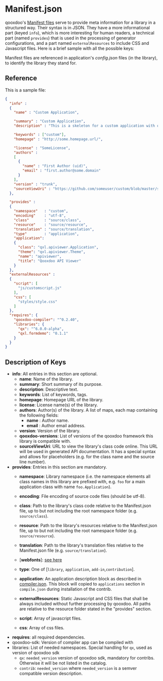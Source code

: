 # Manifest.json

qooxdoo's [Manifest files](http://en.wikipedia.org/wiki/Manifest_file) serve to provide meta information for a library in a structured way. Their syntax is in JSON. They have a more informational part (keyed `info`), which is more interesting for human readers, a technical part (named `provides`) that is used in the processing of generator configurations, and a part named `externalResources` to include CSS and Javascript files. Here is a brief sample with all the possible keys:

Manifest files are referenced in application's *config.json* files (in the library), to identify the library they stand for.

## Reference

This is a sample file:

```json
{
  "info" : 
  {
    "name" : "Custom Application",

    "summary" : "Custom Application",
    "description" : "This is a skeleton for a custom application with qooxdoo.",

    "keywords" : ["custom"],
    "homepage" : "http://some.homepage.url/",

    "license" : "SomeLicense",
    "authors" : 
    [
      {
        "name" : "First Author (uid)",
        "email" : "first.author@some.domain"
      }
    ],
    "version" : "trunk",
    "sourceViewUri" : "https://github.com/someuser/custom/blob/master/source/class/%{classFilePath}#L%{lineNumber}"
  },

  "provides" : 
  {
    "namespace"   : "custom",
    "encoding"    : "utf-8",
    "class"       : "source/class",
    "resource"    : "source/resource",
    "translation" : "source/translation",
    "type"        : "application",
    "application": 
    {
      "class": "qxl.apiviewer.Application",
      "theme": "qxl.apiviewer.Theme",
      "name": "apiviewer",
      "title": "Qooxdoo API Viewer"
    }  
  },
  "externalResources" :
  {
    "script": [
      "js/customscript.js"
    ],
    "css": [
      "styles/style.css"
    ]
  },
  "requires": {
    "qooxdoo-compiler": "^0.2.40",
    "libraries": {
      "qx": "^6.0.0-alpha",
      "qxl.formdemo": "0.1.1"
    }
  }
}
```

## Description of Keys

* **info**: All entries in this section are optional.
  * **name**: Name of the library.
  * **summary**: Short summary of its purpose.
  * **description**: Descriptive text.
  * **keywords**: List of keywords, tags.
  * **homepage**: Homepage URL of the library.
  * **license**: License name(s) of the library.
  * **authors**: Author(s) of the library. A list of maps, each map containing the following fields:
    * **name** : Author name.
    * **email** : Author email address.
  * **version**: Version of  the library.
  * **qooxdoo-versions**: List of versions of the qooxdoo framework this library is compatible with.
  * **sourceViewUri**: URL to view the library's class code online. This URL will be used in generated API documentation. It has a special syntax and allows for placeholders (e.g. for the class name and the source line number).
* **provides**: Entries in this section are mandatory.
  * **namespace**: Library namespace (i.e. the namespace elements all class names in this library are prefixed with, e.g. `foo` for a main application class with name `foo.Application`).
  * **encoding**: File encoding of source code files (should be utf-8).
  * **class**: Path to the library's class code relative to the Manifest.json file, up to but not including the root namespace folder (e.g. `source/class`).
  * **resource**: Path to the library's resources relative to the Manifest.json file, up to but not including the root namespace folder (e.g. `source/resource`).
  * **translation**: Path to the library's translation files relative to the Manifest.json file (e.g. `source/translation`).
  * [**webfonts**]: [see here](IconFonts.md) 
  * **type**: One of [`library`, `application`, `add-in`,`contribution`]. 
  * **application**: An application description block as described in 
        [compiler.json](../cli/compile-json.md). This block will copied to `applications` section in `compile.json` during installation of the contrib.

  * **externalResources**: Static Javascript and CSS files that shall be always included without further processing by qooxdoo. All paths are relative to the resource folder stated in the "provides" section.
  * **script**: Array of javascript files.
  * **css**: Array of css files.
*   **requires**: all required dependencies.
  * qooxdoo-sdk: Version of compiler app can be compiled with
  * libraries: List of needed namespaces. Special handling for `qx`, used as version of qooxdoo sdk
    * `qx`: `needed_version` version of qooxdoo sdk, mandatory for contribs. Otherwise it will be not listed in the catalog.
    * `contrib`: `needed_version` where `needed_version` is a semver compatible version description.
